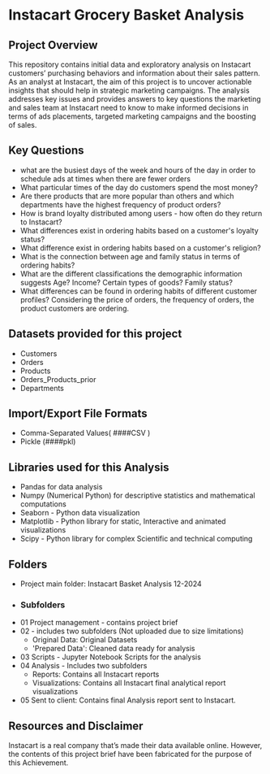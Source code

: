 # Instacart Grocery Basket Analysis

## Project Overview
This repository contains initial data and exploratory analysis on Instacart customers’ purchasing behaviors and information about their sales pattern. As an analyst at Instacart, the aim of this project is to uncover actionable insights that should help in strategic marketing campaigns. The analysis addresses key issues and provides answers to key questions the marketing and sales team at Instacart need to know to make informed decisions in terms of ads placements, targeted marketing campaigns and the boosting of sales.    

## Key Questions
+ what are the busiest days of the week and hours of the day in order to schedule ads at times when there are fewer orders
+ What particular times of the day do customers spend the most money?
+ Are there products that are more popular than others and which departments have the highest frequency of product orders?
+ How is brand loyalty distributed among users - how often do they return to Instacart?
+ What differences exist in ordering habits based on a customer's loyalty status?
+ What difference exist in ordering habits based on a customer's religion?
+ What is the connection between age and family status in terms of ordering habits?
+ What are the different classifications the demographic information suggests
Age? Income? Certain types of goods? Family status?
+ What differences can be found in ordering habits of different customer
profiles? Considering the price of orders, the frequency of orders, the product
customers are ordering.

## Datasets provided for this project
+ Customers
+ Orders
+ Products
+ Orders_Products_prior
+ Departments

## Import/Export File Formats
 - Comma-Separated Values( ####CSV )
 - Pickle (####pkl)

## Libraries used for this Analysis
+ Pandas for data analysis
+ Numpy (Numerical Python) for descriptive statistics and mathematical computations
+ Seaborn - Python data visualization
+ Matplotlib - Python library for static, Interactive and animated visualizations
+ Scipy - Python library for complex Scientific and technical computing

## Folders
+ Project main folder: Instacart Basket Analysis 12-2024
+ ### Subfolders 
+ 01 Project management - contains project brief
+ 02 - includes two subfolders (Not uploaded due to size limitations)
   - Original Data: Original Datasets
   - 'Prepared Data': Cleaned data ready for analysis
+ 03 Scripts - Jupyter Notebook Scripts for the analysis
+ 04 Analysis - Includes two subfolders
  - Reports: Contains all Instacart reports
  - Visualizations: Contains all Instacart final analytical report visualizations
+ 05 Sent to client: Contains final Analysis report sent to Instacart.

## Resources and Disclaimer
Instacart is a real company that’s made their data available online. However, the contents of this project brief
have been fabricated for the purpose of this Achievement.
